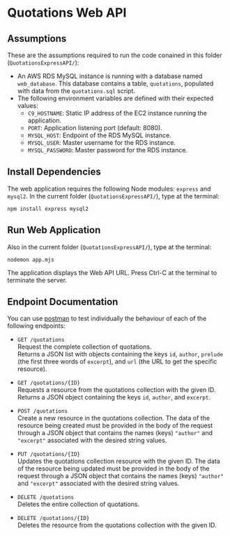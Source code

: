 # Quotations Web API

## Assumptions

These are the assumptions required to run the code conained in this folder (`QuotationsExpressAPI/`):

- An AWS RDS MySQL instance is running with a database named `web_database`. This database contains a table, `quotations`, populated with data from the `quotations.sql` script.
- The following environment variables are defined with their expected values:
    - `C9_HOSTNAME`: Static IP address of the EC2 instance running the application.
    - `PORT`: Application listening port (default: 8080).
    - `MYSQL_HOST`: Endpoint of the RDS MySQL instance.
    - `MYSQL_USER`: Master username for the RDS instance.
    - `MYSQL_PASSWORD`: Master password for the RDS instance.

## Install Dependencies

The web application requires the following Node modules: `express` and `mysql2`. In the current folder (`QuotationsExpressAPI/`), type at the terminal:

    npm install express mysql2

## Run Web Application

Also in the current folder (`QuotationsExpressAPI/`), type at the terminal:

    nodemon app.mjs

The application displays the Web API URL. Press Ctrl-C at the terminal to terminate the server.

## Endpoint Documentation

You can use [postman](https://www.postman.com/) to test individually the behaviour of each of the following endpoints:

- `GET /quotations` \
Request the complete collection of quotations. \
Returns a JSON list with objects containing the keys `id`, `author`, `prelude` (the first three words of `excerpt`), and `url` (the URL to get the specific resource).

- `GET /quotations/{ID}` \
Requests a resource from the quotations collection with the given ID. \
Returns a JSON object containing the keys `id`, `author`, and `excerpt`.

- `POST /quotations` \
Create a new resource in the quotations collection. The data of the resource being created must be provided in the body of the request through a JSON object that contains the names (keys) `"author"` and `"excerpt"` associated with the desired string values.

- `PUT /quotations/{ID}` \
Updates the quotations collection resource with the given ID. The data of the resource being updated must be provided in the body of the request through a JSON object that contains the names (keys) `"author"` and `"excerpt"` associated with the desired string values.

- `DELETE /quotations` \
Deletes the entire collection of quotations.

- `DELETE /quotations/{ID}` \
Deletes the resource from the quotations collection with the given ID.
